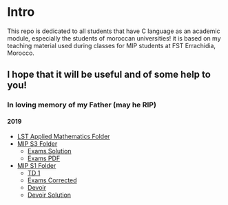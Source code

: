 # Intro
This repo is dedicated to all students that have C language as an academic module,
especially the students of moroccan universities! it is based on my teaching material
used during classes for MIP students at FST Errachidia, Morocco.
## I hope that it will be useful and of some help to you!
### In loving memory of my Father (may he RIP)

#### 2019
+ [LST Applied Mathematics Folder](https://github.com/DgrinderHZ/MIP-LST-MA-/tree/master/S5%20C%2B%2B)
+ [MIP S3 Folder](https://github.com/DgrinderHZ/MIP/tree/master/Langage%20C/S3)
   - [Exams Solution](https://github.com/DgrinderHZ/MIP/tree/master/Langage%20C/S3/Examens)
   - [Exams PDF](https://github.com/DgrinderHZ/MIP/blob/master/Langage%20C/S3/S%C3%A9rie%20TD%20et%20Exemens%20S3.pdf)
+ [MIP S1 Folder](https://github.com/DgrinderHZ/MIP/tree/master/Langage%20C/S1)
   - [TD 1](https://github.com/DgrinderHZ/MIP/blob/master/Bases%20de%20num%C3%A9ration/S%C3%A9rie%20N%C2%B0%201.md)
   - [Exams Corrected](https://github.com/DgrinderHZ/MIP-LST-MA-/tree/master/Langage%20C/S1/SOLUTION%20EXAMENS%20S1%202020)
   - [Devoir](https://github.com/DgrinderHZ/MIP/blob/master/Langage%20C/S1/Devoir.md)
   - [Devoir Solution](https://github.com/DgrinderHZ/MIP/tree/master/Langage%20C/S1/Devoir%20-%20Solution)
   
   
